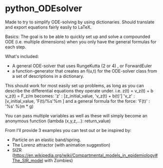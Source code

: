 # python_ODEsolver
Made to try to simplify ODE-solving by using dictionaries. Should translate and export equations fairly easily to LaTeX. 

Basics: 
The goal is to be able to quickly set up and solve a compounded ODE (i.e. multiple dimensions) 
when you only have the general formulas for each step. 

What's included: 
- A general ODE-solver that uses RungeKutta (2 or 4) , or ForwardEuler 
- a function-generator that creates an f(u,t) for the ODE-solver class 
  from a set of descriptions in a dictionary. 
 
This should work for most easily set up problems, as long as you can describe 
the differential equations they operate under. 
i.e. 
z(t) = v_z(t) + b 
v_z(t) = F_z/m
becomes: 
'z' : [z_initial_value, 'v_z(t) + b(t)'] 
'v_z' : [v_initial_value, 'F(t)/%s'%m ]
and a general formula for the force: 
'F(t)' : '%s' %(m * g)

You can pass multiple variables as well as these will simply become an 
anonymous function (lambda (x,y,z,...): return_value) 

From I'll provide 3 examples you can test out or be inspired by: 
- Particle on an elastic band/spring. 
- The Lorenz attractor (with animation suggestion) 
- SIZR (https://en.wikipedia.org/wiki/Compartmental_models_in_epidemiology#The_SIR_model
        with Zombies) 


